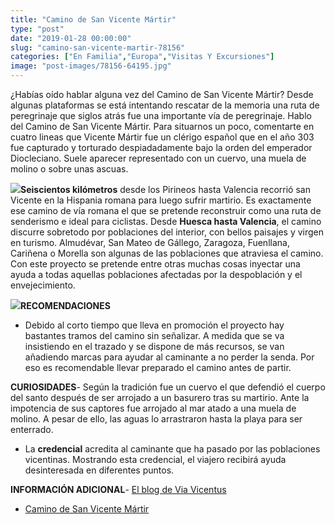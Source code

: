 ```yaml
---
title: "Camino de San Vicente Mártir"
type: "post"
date: "2019-01-28 00:00:00"
slug: "camino-san-vicente-martir-78156"
categories: ["En Familia","Europa","Visitas Y Excursiones"]
image: "post-images/78156-64195.jpg"
---
```


¿Habías oído hablar alguna vez del Camino de San Vicente Mártir? Desde algunas plataformas se está intentando rescatar de la memoria una ruta de peregrinaje que siglos atrás fue una importante vía de peregrinaje. Hablo del Camino de San Vicente Mártir. Para situarnos un poco, comentarte en cuatro lineas que Vicente Mártir fue un clérigo español que en el año 303 fue capturado y torturado despiadadamente bajo la orden del emperador Diocleciano. Suele aparecer representado con un cuervo, una muela de molino o sobre unas ascuas.  
  
![](post-images/78156-64195.jpg)**Seiscientos kilómetros** desde los Pirineos hasta Valencia recorrió san Vicente en la Hispania romana para luego sufrir martirio. Es exactamente ese camino de vía romana el que se pretende reconstruir como una ruta de senderismo e ideal para ciclistas. Desde **Huesca hasta Valencia**, el camino discurre sobretodo por poblaciones del interior, con bellos paisajes y virgen en turismo. Almudévar, San Mateo de Gállego, Zaragoza, Fuenllana, Cariñena o Morella son algunas de las poblaciones que atraviesa el camino. Con este proyecto se pretende entre otras muchas cosas inyectar una ayuda a todas aquellas poblaciones afectadas por la despoblación y el envejecimiento.  
  
![](post-images/78156-64196.jpg)**RECOMENDACIONES**

- Debido al corto tiempo que lleva en promoción el proyecto hay bastantes tramos del camino sin señalizar. A medida que se va insistiendo en el trazado y se dispone de más recursos, se van añadiendo marcas para ayudar al caminante a no perder la senda. Por eso es recomendable llevar preparado el camino antes de partir.

**CURIOSIDADES**- Según la tradición fue un cuervo el que defendió el cuerpo del santo después de ser arrojado a un basurero tras su martirio. Ante la impotencia de sus captores fue arrojado al mar atado a una muela de molino. A pesar de ello, las aguas lo arrastraron hasta la playa para ser enterrado.
- La **credencial** acredita al caminante que ha pasado por las poblaciones vicentinas. Mostrando esta credencial, el viajero recibirá ayuda desinteresada en diferentes puntos.

**INFORMACIÓN ADICIONAL**- [El blog de Via Vicentus](http://viavicentius.blogspot.com/)
- [Camino de San Vicente Mártir](http://www.caminosanvicentemartir.com/)